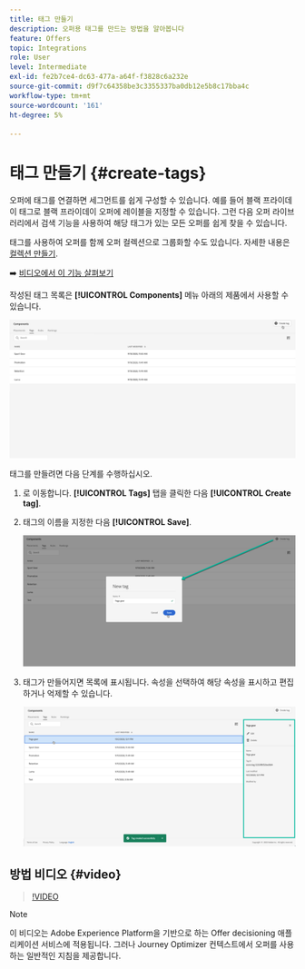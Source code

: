 ```yaml
---
title: 태그 만들기
description: 오퍼용 태그를 만드는 방법을 알아봅니다
feature: Offers
topic: Integrations
role: User
level: Intermediate
exl-id: fe2b7ce4-dc63-477a-a64f-f3828c6a232e
source-git-commit: d9f7c64358be3c3355337ba0db12e5b8c17bba4c
workflow-type: tm+mt
source-wordcount: '161'
ht-degree: 5%

---
```


# 태그 만들기 {#create-tags}

오퍼에 태그를 연결하면 세그먼트를 쉽게 구성할 수 있습니다. 예를 들어 블랙 프라이데이 태그로 블랙 프라이데이 오퍼에 레이블을 지정할 수 있습니다. 그런 다음 오퍼 라이브러리에서 검색 기능을 사용하여 해당 태그가 있는 모든 오퍼를 쉽게 찾을 수 있습니다.

태그를 사용하여 오퍼를 함께 오퍼 컬렉션으로 그룹화할 수도 있습니다. 자세한 내용은 [컬렉션 만들기](../offer-library/creating-collections.md).

➡️ [비디오에서 이 기능 살펴보기](#video)

작성된 태그 목록은 **[!UICONTROL Components]** 메뉴 아래의 제품에서 사용할 수 있습니다.

![](../assets/tags_list.png)

태그를 만들려면 다음 단계를 수행하십시오.

1. 로 이동합니다. **[!UICONTROL Tags]** 탭을 클릭한 다음 **[!UICONTROL Create tag]**.

1. 태그의 이름을 지정한 다음 **[!UICONTROL Save]**.

   ![](../assets/tags_create.png)

1. 태그가 만들어지면 목록에 표시됩니다. 속성을 선택하여 해당 속성을 표시하고 편집하거나 억제할 수 있습니다.

   ![](../assets/tags_created.png)

## 방법 비디오 {#video}

>[!VIDEO](https://video.tv.adobe.com/v/329374?quality=12)

>[!NOTE]
>
>이 비디오는 Adobe Experience Platform을 기반으로 하는 Offer decisioning 애플리케이션 서비스에 적용됩니다. 그러나 Journey Optimizer 컨텍스트에서 오퍼를 사용하는 일반적인 지침을 제공합니다.
